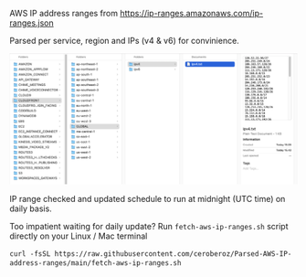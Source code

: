 AWS IP address ranges from https://ip-ranges.amazonaws.com/ip-ranges.json

Parsed per service, region and IPs (v4 & v6) for convinience.

![alt text](https://github.com/ceroberoz/Parsed-AWS-IP-address-ranges/blob/main/sample-output.png?raw=true)

IP range checked and updated schedule to run at midnight (UTC time) on daily basis.

Too impatient waiting for daily update? Run `fetch-aws-ip-ranges.sh` script directly on your Linux / Mac terminal

```   
curl -fsSL https://raw.githubusercontent.com/ceroberoz/Parsed-AWS-IP-address-ranges/main/fetch-aws-ip-ranges.sh
```
